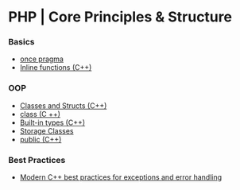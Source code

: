 PHP | Core Principles & Structure
=======================


### Basics

* [once pragma](https://docs.microsoft.com/en-us/cpp/preprocessor/once?view=msvc-170)
* [Inline functions (C++)](https://docs.microsoft.com/en-us/cpp/cpp/inline-functions-cpp?view=msvc-170)

### OOP


* [Classes and Structs (C++)](https://docs.microsoft.com/en-us/cpp/cpp/classes-and-structs-cpp?view=msvc-170)
* [class (C ++)](https://docs.microsoft.com/en-us/cpp/cpp/class-cpp?view=msvc-170)
* [Built-in types (C++)](https://docs.microsoft.com/en-us/cpp/cpp/fundamental-types-cpp?view=msvc-170)
* [Storage Classes](https://docs.microsoft.com/en-us/cpp/cpp/storage-classes-cpp?view=msvc-170)
* [public (C++)](https://docs.microsoft.com/en-us/cpp/cpp/public-cpp?view=msvc-170)



### Best Practices

* [Modern C++ best practices for exceptions and error handling](https://docs.microsoft.com/en-us/cpp/cpp/errors-and-exception-handling-modern-cpp?view=msvc-170)